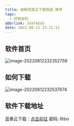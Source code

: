 ```yaml
---
title: 破解百度云下载限速-推荐
tags:
  - 好物安利
abbrlink: 5d4f4ba5
date: 2022-08-12 23:21:12
---
```


## 软件首页

![image-20220812232352759](http://hikki.test.upcdn.net/image-20220812232352759.png)

## 如何下载

![image-20220812232537674](http://hikki.test.upcdn.net/image-20220812232537674.png)

## 软件下载地址

蓝奏云下载：[点击前往](https://rookie1679.lanzouy.com/b0767hz9c )
密码:  6tbo


